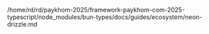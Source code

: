 /home/rd/rd/paykhom-2025/framework-paykhom-com-2025-typescript/node_modules/bun-types/docs/guides/ecosystem/neon-drizzle.md